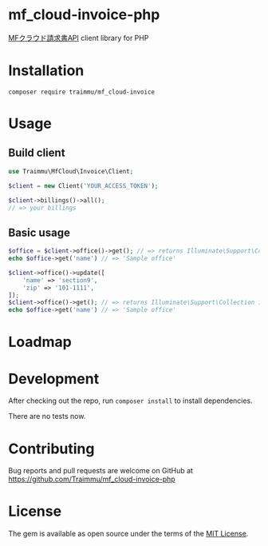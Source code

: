 <!-- <?php -->

# mf_cloud-invoice-php

[MFクラウド請求書API](https://github.com/moneyforward/invoice-api-doc) client library for PHP

# Installation

```
composer require traimmu/mf_cloud-invoice
```

# Usage

## Build client

```php
use Traimmu\MfCloud\Invoice\Client;

$client = new Client('YOUR_ACCESS_TOKEN');

$client->billings()->all();
// => your billings
```

## Basic usage

```php
$office = $client->office()->get(); // => returns Illuminate\Support\Collection instance
echo $office->get('name') // => 'Sample office'

$client->office()->update([
    'name' => 'section9',
    'zip' => '101-1111',
]);
$client->office()->get(); // => returns Illuminate\Support\Collection instance
echo $office->get('name') // => 'Sample office'
```

# Loadmap

<!--

### Billings
### Partners
### Items

## Errors

-->

# Development

After checking out the repo, run `composer install` to install dependencies.

There are no tests now.

# Contributing

Bug reports and pull requests are welcome on GitHub at https://github.com/Traimmu/mf_cloud-invoice-php

# License

The gem is available as open source under the terms of the [MIT License](http://opensource.org/licenses/MIT).
